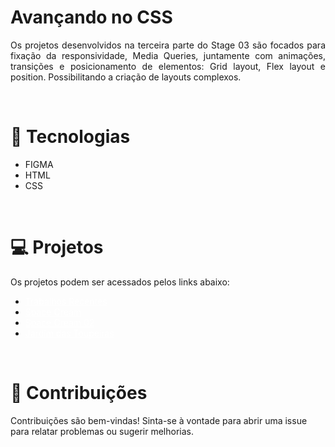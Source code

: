 # Avançando no CSS
<p align='justify'>Os projetos desenvolvidos na terceira parte do Stage 03 são focados para fixação da responsividade, Media Queries, juntamente com animações, transições e posicionamento de elementos: Grid layout, Flex layout e position. Possibilitando a criação de layouts complexos.</p>
<br>

# 🚀 Tecnologias

- FIGMA
- HTML 
- CSS

<br>

# 💻 Projetos
Os projetos podem ser acessados pelos links abaixo:

 <ul>
    <li>
        <a href="https://devaugustow.github.io/rocketseat_explorer/stage_03/avancando/trabalhos_recentes/index.html" style="color: white;">Trabalhos Recentes</a>
    </li>
    <li>
        <a href="#" style="color: white;">Space Cream</a>
    </li>
    <li>
        <a href="#" style="color: white;">Space Cream 02</a>
    </li>
    <li>
        <a href="#" style="color: white;">Jardim das Toupeiras</a>
    </li>
 </ul>

 <br>

 # 🤝 Contribuições
 <p align="jistify">Contribuições são bem-vindas! Sinta-se à vontade para abrir uma issue para relatar problemas ou sugerir melhorias.</p>
